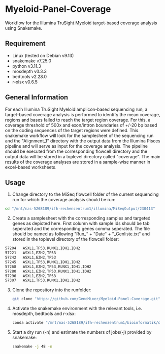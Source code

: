# Myeloid-Panel-Coverage
Workflow for the Illumina TruSight Myeloid target-based coverage analysis using Snakemake.


## Requirement
- Linux (tested on Debian v9.13)
- snakemake v7.25.0   
- python v3.11.3 
- mosdepth v0.3.3
- bedtools v2.28.0
- r-xlsx v0.6.5


## General Information
For each Illumina TruSight Myeloid amplicon-based sequencing run, a target-based coverage analysis is performed to identify the mean coverage, regions and bases failed to reach the target region coverage. For this, a coverage threshold of 500x and exon/intron boundaries of +/-20 bp based on the coding sequences of the target regions were defined. This snakemake workflow will look for the samplesheet of the sequencing run and the "Alignment_1" directory with the output data from the Illumina Pisces pipeline and will serve as input for the coverage analysis. The pipeline should be executed from the corresponding flowcell directory and the output data will be stored in a toplevel directory called "coverage". The main results of the coverage analyses are stored in a sample-wise manner in excel-based worksheets. 


## Usage
1. Change directory to the MiSeq flowcell folder of the current sequencing run for which the coverage analysis should be run:

```bash
cd "/mnt/nas-5268189/ifh-rechenzentrum1/illumina/MiSeqOutput/230413"
```

2. Create a samplesheet with the corresponding samples and targeted genes as depicted here. First column with sample ids should be tab seperated and the corresponding genes comma seperated. The file should be named as following "Run_" + "Date" + "_Genliste.txt" and stored in the toplevel directory of the flowcell folder:

```bash
57204	ASXL1,TP53,RUNX1,IDH1,IDH2
57221	ASXL1,EZH2,TP53
57242	ASXL1,EZH2,TP53
57245	ASXL1,TP53,RUNX1,IDH1,IDH2
57268	ASXL1,EZH2,TP53,RUNX1,IDH1,IDH2
57280	ASXL1,EZH2,TP53,RUNX1,IDH1,IDH2
57296	ASXL1,EZH2,TP53
57307	ASXL1,TP53,RUNX1,IDH1,IDH2
```

3. Clone the repository into the runfolder:

    ```bash
    git clone "https://github.com/GenoMixer/Myeloid-Panel-Coverage.git"
    ```

4. Activate the snakemake environment with the relevant tools, i.e. mosdepth, bedtools and r-xlsx:

    ```bash
    conda activate "/mnt/nas-5268189/ifh-rechenzentrum1/bioinformatik/conda/envs/coverage"
    ```

5. Start a dry run (-n) and estimate the numbers of jobs(-j) provided by snakemake:

    ```bash
    snakemake -j 48 -n
    ```
